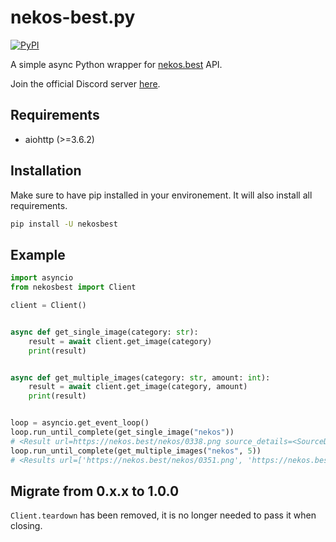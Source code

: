 # nekos-best.py

[![PyPI](https://img.shields.io/pypi/v/nekosbest?style=flat-square)](https://pypi.org/project/nekosbest)

A simple async Python wrapper for [nekos.best](https://nekos.best) API.

Join the official Discord server [here](https://nekos.best/discord?ref=py).

## Requirements

- aiohttp (>=3.6.2)

## Installation

Make sure to have pip installed in your environement. It will also install all requirements.

```bash
pip install -U nekosbest
```

## Example

```py
import asyncio
from nekosbest import Client

client = Client()


async def get_single_image(category: str):
    result = await client.get_image(category)
    print(result)


async def get_multiple_images(category: str, amount: int):
    result = await client.get_image(category, amount)
    print(result)


loop = asyncio.get_event_loop()
loop.run_until_complete(get_single_image("nekos"))
# <Result url=https://nekos.best/nekos/0338.png source_details=<SourceDetails artist_href=https://www.pixiv.net/en/users/28136401 artist_name=PiAn source_url=https://www.pixiv.net/en/artworks/91363666>>
loop.run_until_complete(get_multiple_images("nekos", 5))
# <Results url=['https://nekos.best/nekos/0351.png', 'https://nekos.best/nekos/0442.png', 'https://nekos.best/nekos/0436.png', 'https://nekos.best/nekos/0307.png', 'https://nekos.best/nekos/0009.png'] source_details=[<SourceDetails artist_href=https://www.pixiv.net/en/users/7331947 artist_name=xoaiu source_url=https://www.pixiv.net/en/artworks/87593460>, <SourceDetails artist_href=https://www.pixiv.net/en/users/37889769 artist_name=タン塩 source_url=https://www.pixiv.net/en/artworks/89459198>, <SourceDetails artist_href=https://www.pixiv.net/en/users/38808847 artist_name=Elliot source_url=https://www.pixiv.net/en/artworks/89283107>, <SourceDetails artist_href=https://www.pixiv.net/en/users/43296648 artist_name=楠シノ source_url=https://www.pixiv.net/en/artworks/86584286>, <SourceDetails artist_href=https://www.pixiv.net/en/users/32933178 artist_name=しずりゆき source_url=https://www.pixiv.net/artworks/85664088>]>
```

## Migrate from 0.x.x to 1.0.0

`Client.teardown` has been removed, it is no longer needed to pass it when closing.
